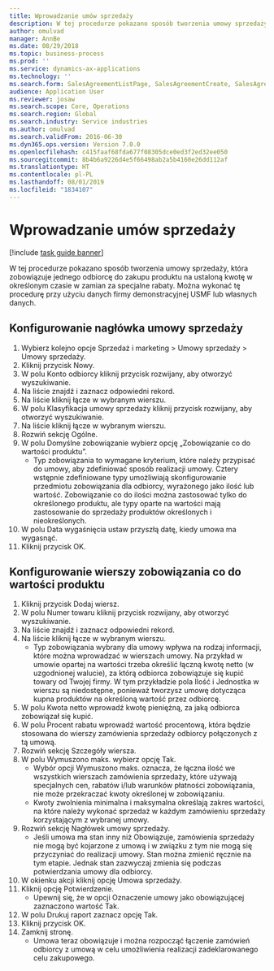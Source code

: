 ```yaml
---
title: Wprowadzanie umów sprzedaży
description: W tej procedurze pokazano sposób tworzenia umowy sprzedaży, która zobowiązuje jednego odbiorcę do zakupu produktu na ustaloną kwotę w określonym czasie w zamian za specjalne rabaty.
author: omulvad
manager: AnnBe
ms.date: 08/29/2018
ms.topic: business-process
ms.prod: ''
ms.service: dynamics-ax-applications
ms.technology: ''
ms.search.form: SalesAgreementListPage, SalesAgreementCreate, SalesAgreement, InventItemIdLookupSimple, AgreementConfirmRunForm, SrsReportViewerForm
audience: Application User
ms.reviewer: josaw
ms.search.scope: Core, Operations
ms.search.region: Global
ms.search.industry: Service industries
ms.author: omulvad
ms.search.validFrom: 2016-06-30
ms.dyn365.ops.version: Version 7.0.0
ms.openlocfilehash: c415faaf68fda677f08305dce0ed3f2ed32ee050
ms.sourcegitcommit: 8b4b6a9226d4e5f66498ab2a5b4160e26dd112af
ms.translationtype: HT
ms.contentlocale: pl-PL
ms.lasthandoff: 08/01/2019
ms.locfileid: "1834107"
---
```

# <a name="enter-sales-agreements"></a>Wprowadzanie umów sprzedaży

[!include [task guide banner](../../includes/task-guide-banner.md)]

W tej procedurze pokazano sposób tworzenia umowy sprzedaży, która zobowiązuje jednego odbiorcę do zakupu produktu na ustaloną kwotę w określonym czasie w zamian za specjalne rabaty. Można wykonać tę procedurę przy użyciu danych firmy demonstracyjnej USMF lub własnych danych.


## <a name="set-up-sales-agreement-header"></a>Konfigurowanie nagłówka umowy sprzedaży
1. Wybierz kolejno opcje Sprzedaż i marketing > Umowy sprzedaży > Umowy sprzedaży.
2. Kliknij przycisk Nowy.
3. W polu Konto odbiorcy kliknij przycisk rozwijany, aby otworzyć wyszukiwanie.
4. Na liście znajdź i zaznacz odpowiedni rekord.
5. Na liście kliknij łącze w wybranym wierszu.
6. W polu Klasyfikacja umowy sprzedaży kliknij przycisk rozwijany, aby otworzyć wyszukiwanie.
7. Na liście kliknij łącze w wybranym wierszu.
8. Rozwiń sekcję Ogólne.
9. W polu Domyślne zobowiązanie wybierz opcję „Zobowiązanie co do wartości produktu”.
    * Typ zobowiązania to wymagane kryterium, które należy przypisać do umowy, aby zdefiniować sposób realizacji umowy. Cztery wstępnie zdefiniowane typy umożliwiają skonfigurowanie przedmiotu zobowiązania dla odbiorcy, wyrażonego jako ilość lub wartość. Zobowiązanie co do ilości można zastosować tylko do określonego produktu, ale typy oparte na wartości mają zastosowanie do sprzedaży produktów określonych i nieokreślonych.  
10. W polu Data wygaśnięcia ustaw przyszłą datę, kiedy umowa ma wygasnąć.
11. Kliknij przycisk OK.

## <a name="set-up-product-value-commitment-lines"></a>Konfigurowanie wierszy zobowiązania co do wartości produktu
1. Kliknij przycisk Dodaj wiersz.
2. W polu Numer towaru kliknij przycisk rozwijany, aby otworzyć wyszukiwanie.
3. Na liście znajdź i zaznacz odpowiedni rekord.
4. Na liście kliknij łącze w wybranym wierszu.
    * Typ zobowiązania wybrany dla umowy wpływa na rodzaj informacji, które można wprowadzać w wierszach umowy. Na przykład w umowie opartej na wartości trzeba określić łączną kwotę netto (w uzgodnionej walucie), za którą odbiorca zobowiązuje się kupić towary od Twojej firmy. W tym przykładzie pola Ilość i Jednostka w wierszu są niedostępne, ponieważ tworzysz umowę dotycząca kupna produktów na określoną wartość przez odbiorcę.   
5. W polu Kwota netto wprowadź kwotę pieniężną, za jaką odbiorca zobowiązał się kupić.
6. W polu Procent rabatu wprowadź wartość procentową, która będzie stosowana do wierszy zamówienia sprzedaży odbiorcy połączonych z tą umową.
7. Rozwiń sekcję Szczegóły wiersza.
8. W polu Wymuszono maks. wybierz opcję Tak.
    * Wybór opcji Wymuszono maks. oznacza, że łączna ilość we wszystkich wierszach zamówienia sprzedaży, które używają specjalnych cen, rabatów i/lub warunków płatności zobowiązania, nie może przekraczać kwoty określonej w zobowiązaniu.  
    * Kwoty zwolnienia minimalna i maksymalna określają zakres wartości, na które należy wykonać sprzedaż w każdym zamówieniu sprzedaży korzystającym z wybranej umowy.   
9. Rozwiń sekcję Nagłówek umowy sprzedaży.
    * Jeśli umowa ma stan inny niż Obowiązuje, zamówienia sprzedaży nie mogą być kojarzone z umową i w związku z tym nie mogą się przyczyniać do realizacji umowy. Stan można zmienić ręcznie na tym etapie. Jednak stan zazwyczaj zmienia się podczas potwierdzania umowy dla odbiorcy.  
10. W okienku akcji kliknij opcję Umowa sprzedaży.
11. Kliknij opcję Potwierdzenie.
    * Upewnij się, że w opcji Oznaczenie umowy jako obowiązującej zaznaczono wartość Tak.  
12. W polu Drukuj raport zaznacz opcję Tak.
13. Kliknij przycisk OK.
14. Zamknij stronę.
    * Umowa teraz obowiązuje i można rozpocząć łączenie zamówień odbiorcy z umową w celu umożliwienia realizacji zadeklarowanego celu zakupowego.  


